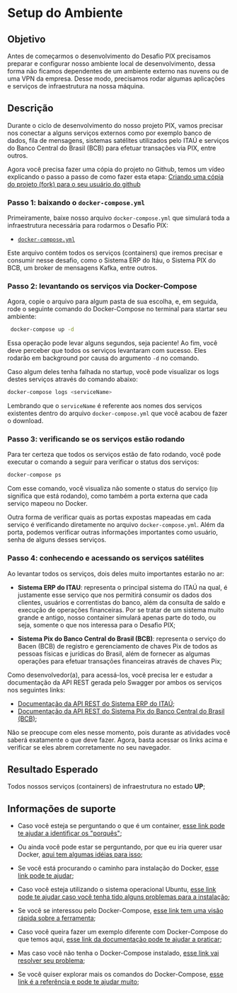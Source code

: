# Setup do Ambiente

## Objetivo

Antes de começarmos o desenvolvimento do Desafio PIX precisamos preparar e configurar nosso ambiente local de desenvolvimento, dessa forma não ficamos dependentes de um ambiente externo nas nuvens ou de uma VPN da empresa. Desse modo, precisamos rodar algumas aplicações e serviços de infraestrutura na nossa máquina.

## Descrição

Durante o ciclo de desenvolvimento do nosso projeto PIX, vamos precisar nos conectar a alguns serviços externos como por exemplo banco de dados, fila de mensagens, sistemas satélites utilizados pelo ITAÚ e serviços do Banco Central do Brasil (BCB) para efetuar transações via PIX, entre outros.

Agora você precisa fazer uma cópia do projeto no Github, temos um vídeo explicando o passo a passo de como fazer esta etapa: [Criando uma cópia do projeto (fork) para o seu usuário do github](https://github.com/zup-academy/orange-talents-06-template-pix-keymanager-grpc)

### Passo 1: baixando o `docker-compose.yml`

Primeiramente, baixe nosso arquivo `docker-compose.yml` que simulará toda a infraestrutura necessária para rodarmos o Desafio PIX:

* [`docker-compose.yml`](00-ambiente/docker-compose.yml)

Este arquivo contém todos os serviços (containers) que iremos precisar e consumir nesse desafio, como o Sistema ERP do Itáu, o Sistema PIX do BCB, um broker de mensagens Kafka, entre outros.

### Passo 2: levantando os serviços via Docker-Compose

Agora, copie o arquivo para algum pasta de sua escolha, e, em seguida, rode o seguinte comando do Docker-Compose no terminal para startar seu ambiente:

```sh
 docker-compose up -d
```

Essa operação pode levar alguns segundos, seja paciente! Ao fim, você deve perceber que todos os serviços levantaram com sucesso. Eles rodarão em background por causa do argumento `-d` no comando.

Caso algum deles tenha falhada no startup, você pode visualizar os logs destes serviços através do comando abaixo:

```sh
docker-compose logs <serviceName>
```

Lembrando que o `serviceName` é referente aos nomes dos serviços existentes dentro do arquivo `docker-compose.yml` que você acabou de fazer o download.

### Passo 3: verificando se os serviços estão rodando

Para ter certeza que todos os serviços estão de fato rodando, você pode executar o comando a seguir para verificar o status dos serviços:

```sh
docker-compose ps
```

Com esse comando, você visualiza não somente o status do serviço (`Up` significa que está rodando), como também a porta externa que cada serviço mapeou no Docker.

Outra forma de verificar quais as portas expostas mapeadas em cada serviço é verificando diretamente no arquivo `docker-compose.yml`. Além da porta, podemos verificar outras informações importantes como usuário, senha de alguns desses serviços.

### Passo 4: conhecendo e acessando os serviços satélites

Ao levantar todos os serviços, dois deles muito importantes estarão no ar:

* **Sistema ERP do ITAU**: representa o principal sistema do ITAÚ na qual, é justamente esse serviço que nos permitirá consumir os dados dos clientes, usuários e correntistas do banco, além da consulta de saldo e execução de operações financeiras. Por se tratar de um sistema muito grande e antigo, nosso container simulará apenas parte do todo, ou seja, somente o que nos interessa para o Desafio PIX;

* **Sistema Pix do Banco Central do Brasil (BCB)**: representa o serviço do Bacen (BCB) de registro e gerenciamento de chaves Pix de todos as pessoas físicas e jurídicas do Brasil, além de fornecer as algumas operações para efetuar transações financeiras através de chaves Pix;

Como desenvolvedor(a), para acessá-los, você precisa ler e estudar a documentação da API REST gerada pelo Swagger por ambos os serviços nos seguintes links:

* [Documentação da API REST do Sistema ERP do ITAÚ](http://localhost:9091/swagger-ui/index.html?configUrl=/v3/api-docs/swagger-config#/);
* [Documentação da API REST do Sistema Pix do Banco Central do Brasil (BCB)](http://localhost:8082/swagger-ui/index.html?configUrl=/v3/api-docs/swagger-config#/);

Não se preocupe com eles nesse momento, pois durante as atividades você saberá exatamente o que deve fazer. Agora, basta acessar os links acima e verificar se eles abrem corretamente no seu navegador.

## Resultado Esperado

Todos nossos serviços (containers) de infraestrutura no estado **UP**;

## Informações de suporte

* Caso você esteja se perguntando o que é um container, [esse link pode te ajudar a identificar os "porquês"](https://www.docker.com/resources/what-container);

* Ou ainda você pode estar se perguntando, por que eu iria querer usar Docker, [aqui tem algumas idéias para isso](https://www.docker.com/resources/what-container);

* Se você está procurando o caminho para instalação do Docker, [esse link pode te ajudar](https://docs.docker.com/get-docker/);

* Caso você esteja utilizando o sistema operacional Ubuntu, [esse link pode te ajudar caso você tenha tido alguns problemas para a instalação](https://docs.docker.com/engine/install/linux-postinstall/);

* Se você se interessou pelo Docker-Compose, [esse link tem uma visão rápida sobre a ferramenta](https://docs.docker.com/compose/);

* Caso você queira fazer um exemplo diferente com Docker-Compose do que temos aqui, [esse link da documentação pode te ajudar a praticar](https://docs.docker.com/compose/gettingstarted/);

* Mas caso você não tenha o Docker-Compose instalado, [esse link vai resolver seu problema](https://docs.docker.com/compose/install/);

* Se você quiser explorar mais os comandos do Docker-Compose, [esse link é a referência e pode te ajudar muito](https://docs.docker.com/compose/reference/);
